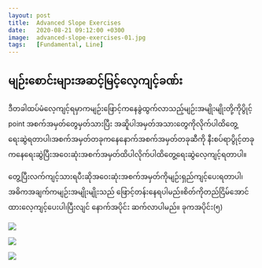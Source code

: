 ```yaml
---
layout: post
title:  Advanced Slope Exercises
date:   2020-08-21 09:12:00 +0300
image:  advanced-slope-exercises-01.jpg
tags:   [Fundamental, Line]
---
```


## မျဉ်းစောင်းများအဆင့်မြင့်လေ့ကျင့်ခဏ်း

ဒီတခါထပ်မံလေ့ကျင့်ရမှာကမျဉ်းဖြောင့်ကနေခွဲထွက်လာသည့်မျဉ်းအမျိုးမျိုးတို့ကိုပွိုင့် point အစက်အမှတ်တွေမှတ်သားပြီး အဆိူပါအမှတ်အသား‌တွေကိုလိုက်ပါထိတွေ့ရေးဆွဲရတာပါ၊အစက်အမှတ်တခုကနေနောက်အစက်အမှတ်တခုဆီကို နီးစပ်ရာပွိုင့်တခုကနေရေးဆွဲပြီးအဝေးဆုံးအစက်အမှတ်ထိပါလိုက်ပါထိတွေ့ရေးဆွဲလေ့ကျင့်ရတာပါ။

တွေ့ပြီးလက်ကျင့်သားရပီးဆိုအဝေးဆုံးအစက်အမှတ်ကိုမျဉ်းရှည်ကျင့်ပေးရတာပါ၊အဓိကအချက်ကမျဉ်းအမျိုးမျိုးသည် ဖြောင့်တန်းနေရပါမည်။စိတ်ကိုတည်ငြိမ်အောင်ထားလေ့ကျင့်ပေးပါ၊ပြီးလျင် နောက်အပိုင်း ဆက်လာပါမည်။ ခုကအပိုင်း(၅)

![]({{site.baseurl}}/img/advanced-slope-exercises-01.jpg)

![]({{site.baseurl}}/img/advanced-slope-exercises-02.jpg)

![]({{site.baseurl}}/img/advanced-slope-exercises-03.jpg)

